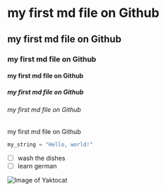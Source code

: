 # my first md file on Github
## my first md file on Github
### my first md file on Github
#### my first md file on Github
##### my first md file on Github
###### my first md file on Github
my first md file on Github

``` python
my_string = "Hello, world!"
```
- [ ] wash the dishes
- [ ] learn german

![Image of Yaktocat](https://octodex.github.com/images/yaktocat.png)
